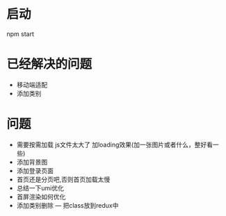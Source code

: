 # 启动
npm start


# 已经解决的问题
- 移动端适配
- 添加类别
# 问题
- 需要按需加载 js文件太大了 加loading效果(加一张图片或者什么，整好看一些)
- 添加背景图
- 添加登录页面
- 首页还是分页吧,否则首页加载太慢
- 总结一下umi优化
- 首屏渲染如何优化
- 添加类别删除
— 把class放到redux中